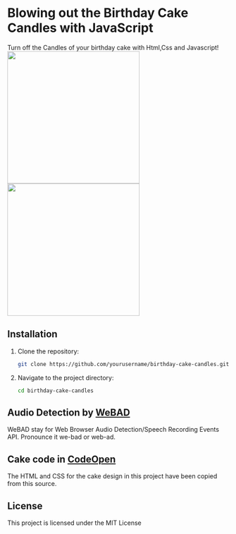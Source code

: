 # Blowing out the Birthday Cake Candles with JavaScript

Turn off the Candles of your birthday cake with Html,Css and Javascript!
<br>
<img src="https://github.com/Mohammadshekari/Mohammadshekari/Birthday-Cake-With-Blowing-Candle/blob/main/screenshots/cake-off.jpg?raw=true" width="300">
<img src="https://github.com/Mohammadshekari/Mohammadshekari/Birthday-Cake-With-Blowing-Candle/blob/main/screenshots/cake-on.jpg?raw=true" width="300">

## Installation

1. Clone the repository:

    ```bash
    git clone https://github.com/yourusername/birthday-cake-candles.git
    ```

2. Navigate to the project directory:

    ```bash
    cd birthday-cake-candles
    ```

## Audio Detection by [WeBAD](https://github.com/solyarisoftware/WeBAD)

WeBAD stay for Web Browser Audio Detection/Speech Recording Events API.
Pronounce it we-bad or web-ad.

## Cake code in [CodeOpen](https://codepen.io/fazlurr/pen/gPMJMK)

The HTML and CSS for the cake design in this project have been copied from this source.

## License

This project is licensed under the MIT License